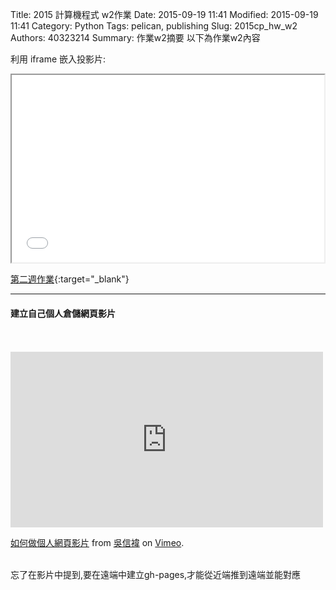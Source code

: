 Title: 2015 計算機程式 w2作業
Date: 2015-09-19 11:41
Modified: 2015-09-19 11:41
Category: Python
Tags: pelican, publishing
Slug: 2015cp_hw_w2
Authors: 40323214
Summary: 作業w2摘要
以下為作業w2內容

利用 iframe 嵌入投影片:

<iframe src="40323214_cp_w2.html" width="500" height="300"></iframe>

[第二週作業](40323214_cp_w2.html){:target="_blank"}
<hr/>
<h4>建立自己個人倉儲網頁影片</h4>
<br>
<br>
<iframe src="https://player.vimeo.com/video/144891048" width="500" height="281" frameborder="0" webkitallowfullscreen mozallowfullscreen allowfullscreen></iframe> <p><a href="https://vimeo.com/144891048">如何做個人網頁影片</a> from <a href="https://vimeo.com/user45009540">吳信褘</a> on <a href="https://vimeo.com">Vimeo</a>.</p>

<br>
忘了在影片中提到,要在遠端中建立gh-pages,才能從近端推到遠端並能對應

